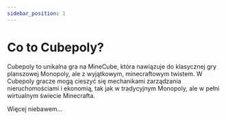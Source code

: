 ```yaml
---
sidebar_position: 1
---
```


# Co to Cubepoly?

Cubepoly to unikalna gra na MineCube, która nawiązuje do klasycznej gry planszowej Monopoly, ale z wyjątkowym, minecraftowym twistem. W Cubepoly gracze mogą cieszyć się mechanikami zarządzania nieruchomościami i ekonomią, tak jak w tradycyjnym Monopoly, ale w pełni wirtualnym świecie Minecrafta.

Więcej niebawem...
